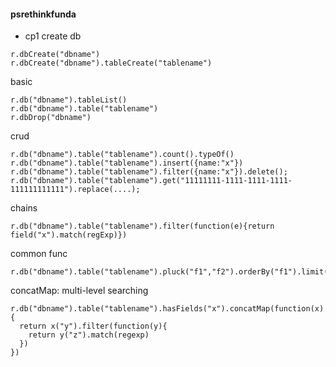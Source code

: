 #### psrethinkfunda
- cp1
create db
```
r.dbCreate("dbname")
r.dbCreate("dbname").tableCreate("tablename")
```

basic
```
r.db("dbname").tableList()
r.db("dbname").table("tablename")
r.dbDrop("dbname")
```

crud
```
r.db("dbname").table("tablename").count().typeOf()
r.db("dbname").table("tablename").insert({name:"x"})
r.db("dbname").table("tablename").filter({name:"x"}).delete();
r.db("dbname").table("tablename").get("11111111-1111-1111-1111-111111111111").replace(....);
```

chains
```
r.db("dbname").table("tablename").filter(function(e){return field("x").match(regExp)})
```

common func
```
r.db("dbname").table("tablename").pluck("f1","f2").orderBy("f1").limit(5);
```
concatMap: multi-level searching
```
r.db("dbname").table("tablename").hasFields("x").concatMap(function(x){
  return x("y").filter(function(y){
    return y("z").match(regexp)
  })
})
```
